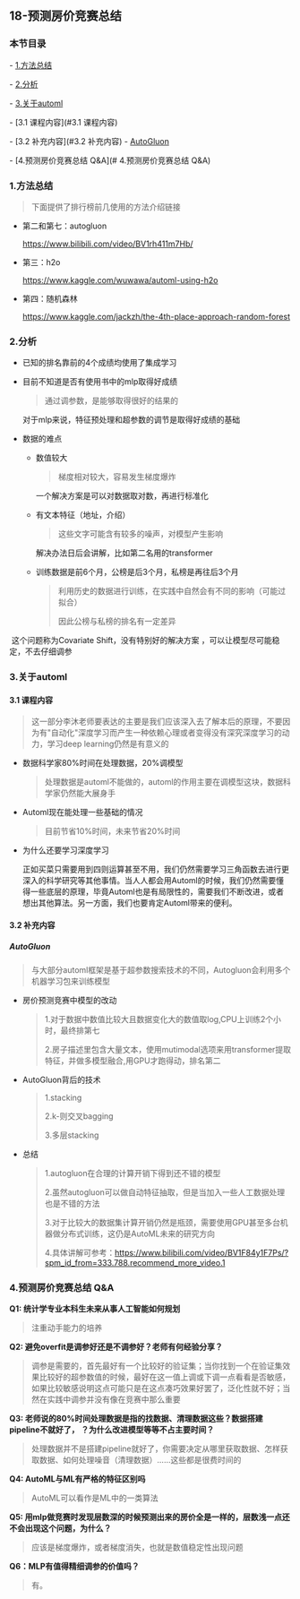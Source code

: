 ## 18-预测房价竞赛总结

### 本节目录

\- [1.方法总结](#1.方法总结)

\- [2.分析](#2.分析)

\- [3.关于automl](#3.关于automl)

  \- [3.1 课程内容](#3.1 课程内容)
  
  \- [3.2 补充内容](#3.2 补充内容)
    \- [AutoGluon](#AutoGluon)
    
\- [4.预测房价竞赛总结 Q&A](# 4.预测房价竞赛总结 Q&A)

### 1.方法总结

> 下面提供了排行榜前几使用的方法介绍链接

- 第二和第七：autogluon

  https://www.bilibili.com/video/BV1rh411m7Hb/

- 第三：h2o

  https://www.kaggle.com/wuwawa/automl-using-h2o

- 第四：随机森林

  https://www.kaggle.com/jackzh/the-4th-place-approach-random-forest

### 2.分析

- 已知的排名靠前的4个成绩均使用了集成学习

- 目前不知道是否有使用书中的mlp取得好成绩

  > 通过调参数，是能够取得很好的结果的

   对于mlp来说，特征预处理和超参数的调节是取得好成绩的基础

- 数据的难点

  - 数值较大

    > 梯度相对较大，容易发生梯度爆炸

    一个解决方案是可以对数据取对数，再进行标准化

  - 有文本特征（地址，介绍）

    > 这些文字可能含有较多的噪声，对模型产生影响

    解决办法日后会讲解，比如第二名用的transformer

  - 训练数据是前6个月，公榜是后3个月，私榜是再往后3个月

    > 利用历史的数据进行训练，在实践中自然会有不同的影响（可能过拟合）
    >
    > 因此公榜与私榜的排名有一定差异

​               这个问题称为Covariate Shift，没有特别好的解决方案  ，可以让模型尽可能稳定，不去仔细调参

### 3.关于automl

#### 3.1 课程内容

> 这一部分李沐老师要表达的主要是我们应该深入去了解本后的原理，不要因为有"自动化"深度学习而产生一种依赖心理或者变得没有深究深度学习的动力，学习deep learning仍然是有意义的

- 数据科学家80%时间在处理数据，20%调模型

  > 处理数据是automl不能做的，automl的作用主要在调模型这块，数据科学家仍然能大展身手

- Automl现在能处理一些基础的情况

  > 目前节省10%时间，未来节省20%时间

- 为什么还要学习深度学习

  正如买菜只需要用到四则运算甚至不用，我们仍然需要学习三角函数去进行更深入的科学研究等其他事情。当人人都会用Automl的时候，我们仍然需要懂得一些底层的原理，毕竟Automl也是有局限性的，需要我们不断改进，或者想出其他算法。另一方面，我们也要肯定Automl带来的便利。

#### 3.2 补充内容

##### AutoGluon

> 与大部分automl框架是基于超参数搜索技术的不同，Autogluon会利用多个机器学习包来训练模型

- 房价预测竞赛中模型的改动

  > 1.对于数据中数值比较大且数据变化大的数值取log,CPU上训练2个小时，最终排第七
  >
  > 2.房子描述里包含大量文本，使用mutimodal选项来用transformer提取特征，并做多模型融合,用GPU才跑得动，排名第二

- AutoGluon背后的技术

  > 1.stacking
  >
  > 2.k-则交叉bagging
  >
  > 3.多层stacking

- 总结

  > 1.autogluon在合理的计算开销下得到还不错的模型
  >
  > 2.虽然autogluon可以做自动特征抽取，但是当加入一些人工数据处理也是不错的方法
  >
  > 3.对于比较大的数据集计算开销仍然是瓶颈，需要使用GPU甚至多台机器做分布式训练，这仍是AutoML未来的研究方向
  >
  > 4.具体讲解可参考：https://www.bilibili.com/video/BV1F84y1F7Ps/?spm_id_from=333.788.recommend_more_video.1

### 4.预测房价竞赛总结 Q&A

**Q1: 统计学专业本科生未来从事人工智能如何规划**

> 注重动手能力的培养

**Q2: 避免overfit是调参好还是不调参好？老师有何经验分享？**

> 调参是需要的，首先最好有一个比较好的验证集；当你找到一个在验证集效果比较好的超参数值的时候，最好在这一值上调或下调一点看看是否敏感，如果比较敏感说明这点可能只是在这点凑巧效果好罢了，泛化性就不好；当然在实践中调参并没有像在竞赛中那么重要

**Q3: 老师说的80%时间处理数据是指的找数据、清理数据这些？数据搭建pipeline不就好了， ？为什么改进模型等等不占主要时间？**

> 处理数据并不是搭建pipeline就好了，你需要决定从哪里获取数据、怎样获取数据、如何处理噪音（清理数据）......这些都是很费时间的

**Q4: AutoML与ML有严格的特征区别吗**

> AutoML可以看作是ML中的一类算法

**Q5: 用mlp做竞赛时发现层数深的时候预测出来的房价全是一样的，层数浅一点还不会出现这个问题，为什么？**

> 应该是梯度爆炸，或者梯度消失，也就是数值稳定性出现问题

**Q6：MLP有值得精细调参的价值吗？**

> 有。

